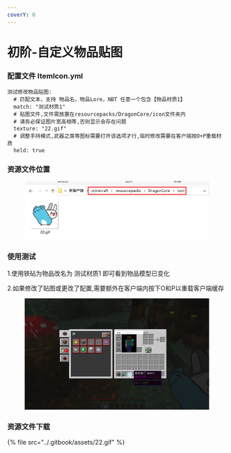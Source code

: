 ```yaml
---
coverY: 0
---
```


# 初阶-自定义物品贴图

### 配置文件 ItemIcon.yml

```
测试修改物品贴图:
  # 匹配文本，支持 物品名，物品Lore，NBT 任意一个包含【物品材质1】
  match: "测试材质1"
  # 贴图文件,文件需放置在resourcepacks/DragonCore/icon文件夹内
  # 请务必保证图片宽高相等,否则显示会存在问题
  texture: "22.gif"
  # 调整手持模式,武器之类等图标需要打开该选项才行,临时修改需要在客户端按O+P重载材质
  held: true
```

### 资源文件位置

<figure><img src="../.gitbook/assets/物品贴图位置.png" alt=""><figcaption></figcaption></figure>

### 使用测试

1.使用铁砧为物品改名为  测试材质1  即可看到物品模型已变化

2.如果修改了贴图或更改了配置,需要额外在客户端内按下O和P以重载客户端缓存

<figure><img src="../.gitbook/assets/物品贴图替换测试.png" alt=""><figcaption></figcaption></figure>

### 资源文件下载

{% file src="../.gitbook/assets/22.gif" %}
